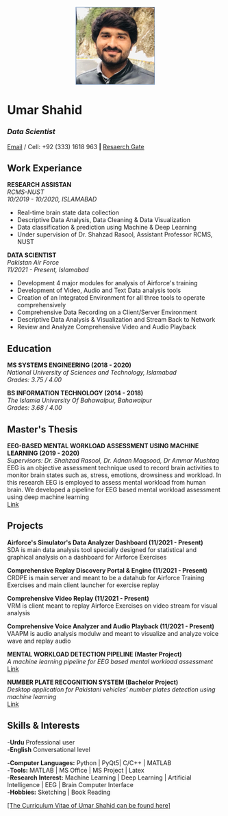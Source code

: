 
   <p align="center">
      <img src="https://github.com/umarshahid/umarshahid/blob/gh-pages/profile%20photo%20(2).jpg" width="185">
<!--         <img src="your_relative_path_here_number_2_large_name" width="350" alt="accessibility text"> -->
    </p>


# Umar Shahid
### _Data Scientist_<br>
[Email](mailto:ushahid.msse18@rcms.nust.edu.pk) / Cell: +92 (333) 1618 963 **|** [Resaerch Gate](https://www.researchgate.net/profile/Umar-Shahid)


## Work Experiance

**RESEARCH ASSISTAN**<br>
_RCMS-NUST<br>
10/2019 - 10/2020, ISLAMABAD_<br>
- Real-time brain state data collection<br>
- Descriptive Data Analysis, Data Cleaning & Data Visualization<br>
- Data classification & prediction using Machine & Deep Learning<br>
- Under supervision of Dr. Shahzad Rasool, Assistant Professor RCMS, NUST<br>

**DATA SCIENTIST**<br>
_Pakistan Air Force<br>
11/2021 - Present, Islamabad_<br>
- Development 4 major modules for analysis of Airforce's training<br>
- Development of Video, Audio and Text Data analysis tools<br>
- Creation of an Integrated Environment for all three tools to operate comprehensively <br>
- Comprehensive Data Recording on a Client/Server Environment<br>
- Descriptive Data Analysis & Visualization and Stream Back to Network<br>
- Review and Analyze Comprehensive Video and Audio Playback<br>


## Education

**MS SYSTEMS ENGINEERING    (2018 - 2020)**<br>
_National University of Sciences and Technology, Islamabad_<br>
_Grades: 3.75 / 4.00_<br>

**BS INFORMATION TECHNOLOGY     (2014 - 2018)** <br>
_The Islamia University Of Bahawalpur, Bahawalpur_<br>
_Grades: 3.68 / 4.00_<br>


## Master's Thesis

**EEG-BASED MENTAL WORKLOAD ASSESSMENT USING MACHINE LEARNING     (2019 - 2020)** <br>
_Supervisors: Dr. Shahzad Rasool, Dr. Adnan Maqsood, Dr Ammar Mushtaq_<br>
EEG is an objective assessment technique used to record brain activities to monitor brain states
such as, stress, emotions, drowsiness and workload. In this research EEG is employed to assess
mental workload from human brain. We developed a pipeline for EEG based mental workload
assessment using deep machine learning <br>
[Link](https://www.researchgate.net/publication/344747532_EEG_Based_Mental_Workload_Assessment_using_Machine_Learning)


## Projects

**Airforce's Simulator's Data Analyzer Dashboard (11/2021 - Present)**<br>
SDA is main data analysis tool specially designed for statistical and graphical analysis on a dashboard for Airforce Exercises<br>

**Comprehensive Replay Discovery Portal & Engine (11/2021 - Present)**<br>
CRDPE is main server and meant to be a datahub for Airforce Training Exercises and main client launcher for exercise replay<br>

**Comprehensive Video Replay (11/2021 - Present)**<br>
VRM is client meant to replay Airforce Exercises on video stream for visual analysis <br>

**Comprehensive Voice Analyzer and Audio Playback (11/2021 - Present)**<br>
VAAPM is audio analysis modulw and meant to visualize and analyze voice wave and replay audio<br>

**MENTAL WORKLOAD DETECTION PIPELINE (Master Project)**<br>
_A machine learning pipeline for EEG based mental workload assessment_<br>
[Link](https://umarshahid.github.io/EEG-workload/)

**NUMBER PLATE RECOGNITION SYSTEM (Bachelor Project)** <br>
_Desktop application for Pakistani vehicles’ number plates detection using machine learning_<br>
[Link](https://umarshahid.github.io/NPRS/)


## Skills & Interests

-**Urdu** Professional user <br>
-**English** Conversational level <br>

-**Computer Languages:** Python | PyQt5| C/C++ | MATLAB <br>
-**Tools:** MATLAB | MS Office | MS Project | Latex <br>
-**Research Interest:** Machine Learning | Deep Learning | Artificial Intelligence | EEG | Brain Computer Interface <br>
-**Hobbies:** Sketching | Book Reading <br>

[[The Curriculum Vitae of Umar Shahid can be found here]](https://umarshahid.github.io/Profile)
